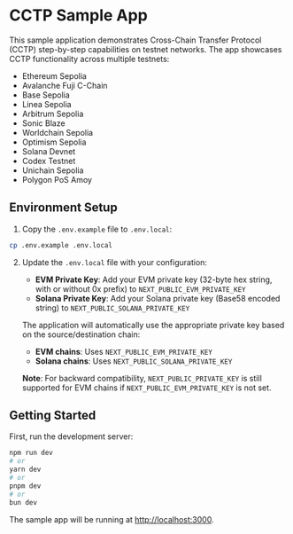 # CCTP Sample App

This sample application demonstrates Cross-Chain Transfer Protocol (CCTP) step-by-step capabilities on testnet networks. The app showcases CCTP functionality across multiple testnets:
- Ethereum Sepolia
- Avalanche Fuji C-Chain
- Base Sepolia
- Linea Sepolia
- Arbitrum Sepolia
- Sonic Blaze
- Worldchain Sepolia
- Optimism Sepolia
- Solana Devnet
- Codex Testnet
- Unichain Sepolia
- Polygon PoS Amoy

## Environment Setup

1. Copy the `.env.example` file to `.env.local`:
```bash
cp .env.example .env.local
```

2. Update the `.env.local` file with your configuration:
   - **EVM Private Key**: Add your EVM private key (32-byte hex string, with or without 0x prefix) to `NEXT_PUBLIC_EVM_PRIVATE_KEY`
   - **Solana Private Key**: Add your Solana private key (Base58 encoded string) to `NEXT_PUBLIC_SOLANA_PRIVATE_KEY`

   The application will automatically use the appropriate private key based on the source/destination chain:
   - **EVM chains**: Uses `NEXT_PUBLIC_EVM_PRIVATE_KEY`
   - **Solana chains**: Uses `NEXT_PUBLIC_SOLANA_PRIVATE_KEY`

   **Note**: For backward compatibility, `NEXT_PUBLIC_PRIVATE_KEY` is still supported for EVM chains if `NEXT_PUBLIC_EVM_PRIVATE_KEY` is not set.

## Getting Started

First, run the development server:

```bash
npm run dev
# or
yarn dev
# or
pnpm dev
# or
bun dev
```

The sample app will be running at [http://localhost:3000](http://localhost:3000).